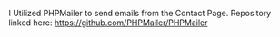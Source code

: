 I Utilized PHPMailer to send emails from the Contact Page. Repository linked here: https://github.com/PHPMailer/PHPMailer
